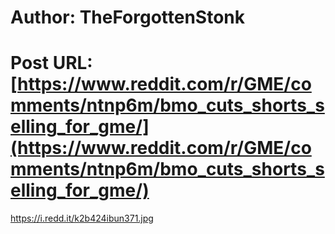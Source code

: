 # Author: TheForgottenStonk
# Post URL: [https://www.reddit.com/r/GME/comments/ntnp6m/bmo_cuts_shorts_selling_for_gme/](https://www.reddit.com/r/GME/comments/ntnp6m/bmo_cuts_shorts_selling_for_gme/)


https://i.redd.it/k2b424ibun371.jpg
